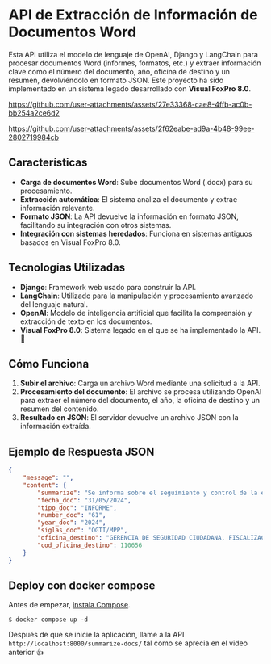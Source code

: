 # API de Extracción de Información de Documentos Word

Esta API utiliza el modelo de lenguaje de OpenAI, Django y LangChain para procesar documentos Word (informes, formatos, etc.) y extraer información clave como el número del documento, año, oficina de destino y un resumen, devolviéndolo en formato JSON. Este proyecto ha sido implementado en un sistema legado desarrollado con **Visual FoxPro 8.0**.

https://github.com/user-attachments/assets/27e33368-cae8-4ffb-ac0b-bb254a2ce6d2

https://github.com/user-attachments/assets/2f62eabe-ad9a-4b48-99ee-2802719984cb

## Características

- **Carga de documentos Word**: Sube documentos Word (.docx) para su procesamiento.
- **Extracción automática**: El sistema analiza el documento y extrae información relevante.
- **Formato JSON**: La API devuelve la información en formato JSON, facilitando su integración con otros sistemas.
- **Integración con sistemas heredados**: Funciona en sistemas antiguos basados en Visual FoxPro 8.0.

## Tecnologías Utilizadas

- **Django**: Framework web usado para construir la API.
- **LangChain**: Utilizado para la manipulación y procesamiento avanzado del lenguaje natural.
- **OpenAI**: Modelo de inteligencia artificial que facilita la comprensión y extracción de texto en los documentos.
- **Visual FoxPro 8.0**: Sistema legado en el que se ha implementado la API. 🦊

## Cómo Funciona

1. **Subir el archivo**: Carga un archivo Word mediante una solicitud a la API.
2. **Procesamiento del documento**: El archivo se procesa utilizando OpenAI para extraer el número del documento, el año, la oficina de destino y un resumen del contenido.
3. **Resultado en JSON**: El servidor devuelve un archivo JSON con la información extraída.

## Ejemplo de Respuesta JSON

```json
{
    "message": "",
    "content": {
        "summarize": "Se informa sobre el seguimiento y control de la ejecución del servicio de implementación de videovigilancia con cámaras y alarmas en puntos críticos de la urbanización Ignacio Merino. Se detalla la verificación de la instalación y configuración realizada por la empresa SERVITEC PIURA IMPORT SAC, así como el cumplimiento de los términos de referencia. Se recomienda dar la conformidad respectiva del servicio.",
        "fecha_doc": "31/05/2024",
        "tipo_doc": "INFORME",
        "number_doc": "61",
        "year_doc": "2024",
        "siglas_doc": "OGTI/MPP",
        "oficina_destino": "GERENCIA DE SEGURIDAD CIUDADANA, FISCALIZACION Y CONTROL Y GESTION DE RIESGOS DE DESASTRES",
        "cod_oficina_destino": 110656
    }
}
```

## Deploy con docker compose
Antes de empezar, [instala Compose](https://docs.docker.com/compose/install/).

```
$ docker compose up -d
```

Después de que se inicie la aplicación, llame a la API `http://localhost:8000/summarize-docs/` tal como se aprecia en el video anterior 👍


